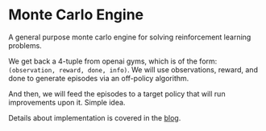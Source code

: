 # Monte Carlo Engine

A general purpose monte carlo engine for solving reinforcement learning problems.

We get back a 4-tuple from openai gyms, which is of the form: `(observation, reward, done, info)`. We will use observations, reward, and done to generate episodes via an off-policy algorithm.

And then, we will feed the episodes to a target policy that will run improvements upon it. Simple idea.

Details about implementation is covered in the [blog](https://oneraynyday.github.io/ml/2018/05/24/Reinforcement-Learning-Monte-Carlo/).

